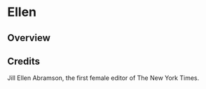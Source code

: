 # Ellen

## Overview


## Credits

Jill Ellen Abramson, the first female editor of The New York Times.
